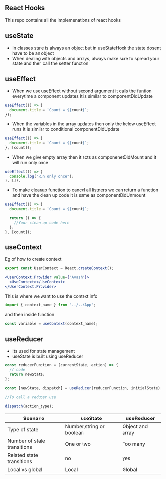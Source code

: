 ## React Hooks

This repo contains all the implemenations of react hooks

## useState

- In classes state is always an object but in useStateHook the state dosent have to be an object
- When dealing with objects and arrays, always make sure to spread your state and then call the setter function

## useEffect

- When we use useEffect without second argument it calls the funtion everytime a component updates
  It is similar to componentDidUpdate

```jsx
useEffect(() => {
  document.title = `Count = ${count}`;
});
```

- When the variables in the array updates then only the below useEffect runs
  It is similar to conditional componentDidUpdate

```jsx
useEffect(() => {
  document.title = `Count = ${count}`;
}, [count]);
```

- When we give empty array then it acts as componenetDidMount and it will run only once

```jsx
useEffect(() => {
  console.log("Run only once");
}, []);
```

- To make cleanup function to cancel all listners we can return a function and have the clean up code
  It is same as componentDidUnmount

```jsx
useEffect(() => {
  document.title = `Count = ${count}`;

  return () => {
    //Your clean up code here
  };
}, [count]);
```

## useContext

Eg of how to create context

```jsx
export const UserContext = React.createContext();
```

```jsx
<UserContext.Provider value={"Avash"}>
  <UseContext></UseContext>
</UserContext.Provider>
```

This is where we want to use the context info

```jsx
import { context_name } from "../../App";
```

and then inside function

```jsx
const variable = useContext(context_name);
```

## useReducer

- Its used for state management
- useState is built using useReducer

```jsx
const reducerFunction = (currentState, action) => {
  // code
  return newState;
};

const [newState, dispatch] = useReducer(reducerFunction, initialState);

//To call a reducer use

dispatch(action_type);
```

| Scenario                    | useState                 | useReducer       |
| --------------------------- | ------------------------ | ---------------- |
| Type of state               | Number,string or boolean | Object and array |
| Number of state transitions | One or two               | Too many         |
| Related state transitions   | no                       | yes              |
| Local vs global             | Local                    | Global           |
